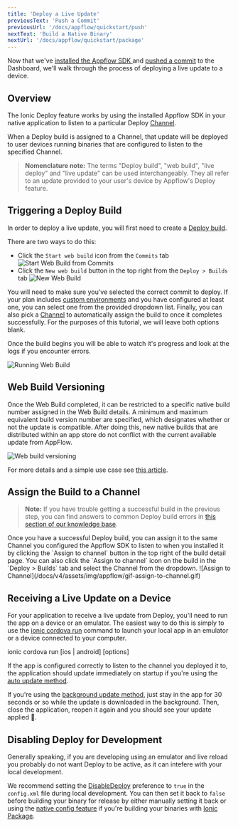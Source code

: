 ```yaml
---
title: 'Deploy a Live Update'
previousText: 'Push a Commit'
previousUrl: '/docs/appflow/quickstart/push'
nextText: 'Build a Native Binary'
nextUrl: '/docs/appflow/quickstart/package'
---
```


Now that we've [installed the Appflow SDK ](/docs/appflow/quickstart/installation) and
[pushed a commit](/docs/appflow/quickstart/push) to the Dashboard, we'll walk through the process of deploying a live update to a device.

## Overview
The Ionic Deploy feature works by using the installed Appflow SDK in your native application to listen to a particular Deploy [Channel](/docs/appflow/deploy/channels).

When a Deploy build is assigned to a Channel, that update will be deployed to user devices running binaries that are configured to listen to the specified Channel.

<blockquote>
<b>Nomenclature note:</b> The terms "Deploy build", "web build", "live deploy" and "live update" can be used interchangeably. They all refer to an update provided to your user's device by Appflow's Deploy feature.
</blockquote>

## Triggering a Deploy Build

In order to deploy a live update, you will first need to create a [Deploy build](/docs/appflow/deploy/builds).

There are two ways to do this:
* Click the `Start web build` icon from the `Commits` tab
![Start Web Build from Commits](/docs/v4/assets/img/appflow/ss-start-web-build-commits.png)
* Click the `New web build` button in the top right from the `Deploy > Builds` tab
![New Web Build](/docs/v4/assets/img/appflow/ss-new-web-build.png)

You will need to make sure you've selected the correct commit to deploy. If your plan includes [custom environments](/docs/appflow/automation/environments#custom-environments) and you have configured at least one, you can select one from the provided dropdown list.
Finally, you can also pick a [Channel](/docs/appflow/deploy/channels) to automatically assign the build to once it completes successfully.
For the purposes of this tutorial, we will leave both options blank. 

Once the build begins you will be able to watch it's
progress and look at the logs if you encounter errors.

![Running Web Build](/docs/v4/assets/img/appflow/gif-start-web-build.gif)


 ## Web Build Versioning

Once the Web Build completed, it can be restricted to a specific native build number assigned in the Web Build details. A minimum and maximum equivalent build version number are specified, which designates whether or not the update is compatible. After doing this, new native builds that are distributed within an app store do not conflict with the current available update from AppFlow.

![Web build versioning](/docs/v4/assets/img/appflow/web-build-versioning.png)

For more details and a simple use case see [this article](https://ionic.zendesk.com/hc/en-us/articles/360003567694-How-to-restrict-Deploy-updates-by-native-version).
  
## Assign the Build to a Channel

<blockquote>
<b>Note:</b> If you have trouble getting a successful build in the previous step, you can find answers to common Deploy build errors in
<a href="https://ionic.zendesk.com/hc/en-us/categories/360000410474-Deploy-Builds-Git-" target="_blank">this section of our knowledge base</a>.
</blockquote>
Once you have a successful Deploy build, you can assign it to the same Channel you configured the Appflow SDK to
listen to when you installed it by clicking the `Assign to channel` button in the top right of the build detail
page. You can also click the `Assign to channel` icon on the build in the `Deploy > Builds` tab and select the Channel
from the dropdown.
![Assign to Channel](/docs/v4/assets/img/appflow/gif-assign-to-channel.gif)

## Receiving a Live Update on a Device

For your application to receive a live update from Deploy, you'll need to run the app on a device or an emulator. The easiest
way to do this is simply to use the [ionic cordova run](/docs/cli/commands/cordova-run) command to launch
your local app in an emulator or a device connected to your computer.

<command-line>
<command-prompt>
ionic cordova run [ios | android] [options]
</command-prompt>
</command-line>

If the app is configured correctly to
listen to the channel you deployed it to, the application should update immediately on startup if you're using the [auto update method](/docs/appflow/deploy/api#update_method).

If you're using the [background update method](/docs/appflow/deploy/api#update_method), just stay in the app for 30 seconds or so while the update
is downloaded in the background. Then, close the application, reopen it again and you should see your update applied 🎉.

## Disabling Deploy for Development

Generally speaking, if you are developing using an emulator and live reload you probably do not want Deploy to be active, as it can intefere with your local development. 

We recommend setting the 
[DisableDeploy](/docs/appflow/deploy/api#disabledeploy) preference to `true` in the `config.xml` file during local development. You can then set it back to `false` before building your binary for release by either manually setting it
back or using the [native config feature](/docs/appflow/package/native-configs)
if you're building your binaries with [Ionic Package](/docs/appflow/package/intro).
